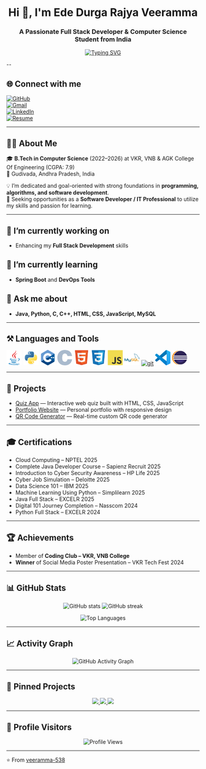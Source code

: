 <h1 align="center">Hi 👋, I'm Ede Durga Rajya Veeramma</h1>  
<h3 align="center">A Passionate Full Stack Developer & Computer Science Student from India</h3>  

<p align="center">
  <a href="https://github.com/veeramma-538">
    <img src="https://readme-typing-svg.herokuapp.com?size=24&duration=4000&color=00C4FF&center=true&vCenter=true&width=600&lines=Full+Stack+Developer;Java+%7C+Python+%7C+C%2B%2B;Frontend+%7C+Backend+%7C+Database;Always+Learning+New+Technologies" alt="Typing SVG">
  </a>
</p>

--

## 🌐 Connect with me  

[![GitHub](https://img.shields.io/badge/GitHub-100000?style=for-the-badge&logo=github&logoColor=white)](https://github.com/veeramma-538)  
[![Gmail](https://img.shields.io/badge/Gmail-D14836?style=for-the-badge&logo=gmail&logoColor=white)](mailto:veerammasai22@gmail.com)  
[![LinkedIn](https://img.shields.io/badge/LinkedIn-0A66C2?style=for-the-badge&logo=linkedin&logoColor=white)](https://www.linkedin.com/in/ede-durga-rajya-veeramma-838b8b2b5/)  
[![Resume](https://img.shields.io/badge/Resume-4285F4?style=for-the-badge&logo=google-drive&logoColor=white)](https://drive.google.com/file/d/1TMs-wZnZ2STcwQnhs274LHAvkoD5nLug/view?usp=drivesdk)  

---

## 👩‍🎓 About Me  

🎓 **B.Tech in Computer Science** (2022–2026) at VKR, VNB & AGK College Of Engineering (CGPA: 7.9)  
📍 Gudivada, Andhra Pradesh, India  

💡 I’m dedicated and goal-oriented with strong foundations in **programming, algorithms, and software development**.  
🚀 Seeking opportunities as a **Software Developer / IT Professional** to utilize my skills and passion for learning.  

---

## 🔭 I’m currently working on  
- Enhancing my **Full Stack Development** skills  

## 🌱 I’m currently learning  
- **Spring Boot** and **DevOps Tools**  

## 💬 Ask me about  
- **Java, Python, C, C++, HTML, CSS, JavaScript, MySQL**  

---

## ⚒️ Languages and Tools  

<p align="left">  
<a href="https://www.java.com" target="_blank"><img src="https://raw.githubusercontent.com/devicons/devicon/master/icons/java/java-original.svg" alt="java" width="40" height="40"/></a>  
<a href="https://www.python.org" target="_blank"><img src="https://raw.githubusercontent.com/devicons/devicon/master/icons/python/python-original.svg" alt="python" width="40" height="40"/></a>  
<a href="https://isocpp.org/" target="_blank"><img src="https://raw.githubusercontent.com/devicons/devicon/master/icons/cplusplus/cplusplus-original.svg" alt="cplusplus" width="40" height="40"/></a>  
<a href="https://www.cprogramming.com/" target="_blank"><img src="https://raw.githubusercontent.com/devicons/devicon/master/icons/c/c-original.svg" alt="c" width="40" height="40"/></a>  
<a href="https://developer.mozilla.org/en-US/docs/Web/HTML" target="_blank"><img src="https://raw.githubusercontent.com/devicons/devicon/master/icons/html5/html5-original.svg" alt="html5" width="40" height="40"/></a>  
<a href="https://www.w3schools.com/css/" target="_blank"><img src="https://raw.githubusercontent.com/devicons/devicon/master/icons/css3/css3-original.svg" alt="css3" width="40" height="40"/></a>  
<a href="https://developer.mozilla.org/en-US/docs/Web/JavaScript" target="_blank"><img src="https://raw.githubusercontent.com/devicons/devicon/master/icons/javascript/javascript-original.svg" alt="javascript" width="40" height="40"/></a>  
<a href="https://www.mysql.com/" target="_blank"><img src="https://raw.githubusercontent.com/devicons/devicon/master/icons/mysql/mysql-original-wordmark.svg" alt="mysql" width="40" height="40"/></a>  
<a href="https://git-scm.com/" target="_blank"><img src="https://www.vectorlogo.zone/logos/git-scm/git-scm-icon.svg" alt="git" width="40" height="40"/></a>  
<a href="https://code.visualstudio.com/" target="_blank"><img src="https://raw.githubusercontent.com/devicons/devicon/master/icons/vscode/vscode-original.svg" alt="vscode" width="40" height="40"/></a>  
<a href="https://www.eclipse.org/" target="_blank"><img src="https://raw.githubusercontent.com/devicons/devicon/master/icons/eclipse/eclipse-original.svg" alt="eclipse" width="40" height="40"/></a>  
</p>  

---

## 🚀 Projects  

- [Quiz App](https://github.com/veeramma-538/Quiz.git) — Interactive web quiz built with HTML, CSS, JavaScript  
- [Portfolio Website](https://github.com/veeramma-538/myportfolio.git) — Personal portfolio with responsive design  
- [QR Code Generator](https://github.com/veeramma-538/QR-Code-Generator.git) — Real-time custom QR code generator  

---

## 🎓 Certifications  

- Cloud Computing – NPTEL 2025  
- Complete Java Developer Course – Sapienz Recruit 2025  
- Introduction to Cyber Security Awareness – HP Life 2025  
- Cyber Job Simulation – Deloitte 2025  
- Data Science 101 – IBM 2025  
- Machine Learning Using Python – Simplilearn 2025  
- Java Full Stack – EXCELR 2025  
- Digital 101 Journey Completion – Nasscom 2024  
- Python Full Stack – EXCELR 2024  

---

## 🏆 Achievements  

- Member of **Coding Club – VKR, VNB College**  
- **Winner** of Social Media Poster Presentation – VKR Tech Fest 2024  

---

## 📊 GitHub Stats  

<p align="center">
  <img src="https://github-readme-stats.vercel.app/api?username=veeramma-538&show_icons=true&theme=tokyonight" alt="GitHub stats" height="160"/>
  <img src="https://github-readme-streak-stats.herokuapp.com/?user=veeramma-538&theme=tokyonight" alt="GitHub streak" height="160"/>
</p>

<p align="center">
  <img src="https://github-readme-stats.vercel.app/api/top-langs/?username=veeramma-538&layout=compact&theme=tokyonight" alt="Top Languages"/>
</p>

---

## 📈 Activity Graph  

<p align="center">
  <img src="https://github-readme-activity-graph.vercel.app/graph?username=veeramma-538&theme=tokyo-night" alt="GitHub Activity Graph"/>
</p>

---

## 📌 Pinned Projects  

<p align="center">
  <a href="https://github.com/veeramma-538/Quiz">
    <img src="https://github-readme-stats.vercel.app/api/pin/?username=veeramma-538&repo=Quiz&theme=tokyonight" />
  </a>
  <a href="https://github.com/veeramma-538/myportfolio">
    <img src="https://github-readme-stats.vercel.app/api/pin/?username=veeramma-538&repo=myportfolio&theme=tokyonight" />
  </a>
  <a href="https://github.com/veeramma-538/QR-Code-Generator">
    <img src="https://github-readme-stats.vercel.app/api/pin/?username=veeramma-538&repo=QR-Code-Generator&theme=tokyonight" />
  </a>
</p>

---

## 👀 Profile Visitors  

<p align="center">
  <img src="https://komarev.com/ghpvc/?username=veeramma-538&label=Profile%20Views&color=0e75b6&style=flat" alt="Profile Views"/>
</p>

---

⭐️ From [veeramma-538](https://github.com/veeramma-538)  
